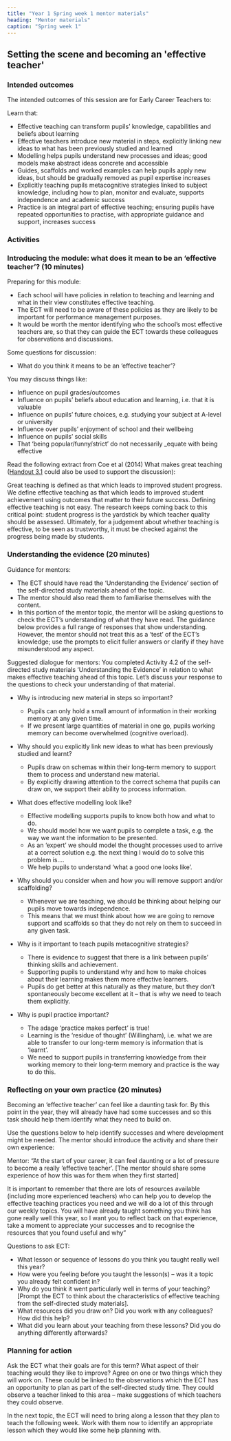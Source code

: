 ```yaml
---
title: "Year 1 Spring week 1 mentor materials"
heading: "Mentor materials"
caption: "Spring week 1"
---
```


## Setting the scene and becoming an 'effective teacher'

### Intended outcomes

The intended outcomes of this session are for Early Career Teachers to:

Learn that:

- Effective teaching can transform pupils’ knowledge, capabilities and beliefs about learning
- Effective teachers introduce new material in steps, explicitly linking new ideas to what has been previously studied and learned
- Modelling helps pupils understand new processes and ideas; good models make abstract ideas concrete and accessible
- Guides, scaffolds and worked examples can help pupils apply new ideas, but should be gradually removed as pupil expertise increases
- Explicitly teaching pupils metacognitive strategies linked to subject knowledge, including how to plan, monitor and evaluate, supports independence and academic success
- Practice is an integral part of effective teaching; ensuring pupils have repeated opportunities to practise, with appropriate guidance and support, increases success

### Activities

### Introducing the module: what does it mean to be an ‘effective teacher’? (10 minutes)

Preparing for this module:

- Each school will have policies in relation to teaching and learning and what in their view constitutes effective teaching.
- The ECT will need to be aware of these policies as they are likely to be important for performance management purposes.
- It would be worth the mentor identifying who the school’s most effective teachers are, so that they can guide the ECT towards these colleagues for observations and discussions.

Some questions for discussion:

- What do you think it means to be an ‘effective teacher’?

You may discuss things like:

- Influence on pupil grades/outcomes
- Influence on pupils’ beliefs about education and learning, i.e. that it is valuable
- Influence on pupils’ future choices, e.g. studying your subject at A-level or university
- Influence over pupils’ enjoyment of school and their wellbeing
- Influence on pupils’ social skills
- That ‘being popular/funny/strict’ do not necessarily \_equate with being effective

Read the following extract from Coe et al (2014) What makes great teaching ([Handout 3.1](/assets/materials/edt-Block-3-mentor-handout-3.1.pdf) could also be used to support the discussion):

Great teaching is defined as that which leads to improved student progress. We define effective teaching as that which leads to improved student achievement using outcomes that matter to their future success. Defining effective teaching is not easy. The research keeps coming back to this critical point: student progress is the yardstick by which teacher quality should be assessed. Ultimately, for a judgement about whether teaching is effective, to be seen as trustworthy, it must be checked against the progress being made by students.

### Understanding the evidence (20 minutes)

Guidance for mentors:

- The ECT should have read the ‘Understanding the Evidence’ section of the self-directed study materials ahead of the topic.
- The mentor should also read them to familiarise themselves with the content.
- In this portion of the mentor topic, the mentor will be asking questions to check the ECT’s understanding of what they have read. The guidance below provides a full range of responses that show understanding. However, the mentor should not treat this as a ‘test’ of the ECT’s knowledge; use the prompts to elicit fuller answers or clarify if they have misunderstood any aspect.

Suggested dialogue for mentors:
You completed Activity 4.2 of the self-directed study materials ‘Understanding the Evidence’ in relation to what makes effective teaching ahead of this topic. Let’s discuss your response to the questions to check your understanding of that material.

- Why is introducing new material in steps so important?

  - Pupils can only hold a small amount of information in their working memory at any given time.
  - If we present large quantities of material in one go, pupils working memory can become overwhelmed (cognitive overload).

- Why should you explicitly link new ideas to what has been previously studied and learnt?

  - Pupils draw on schemas within their long-term memory to support them to process and understand new material.
  - By explicitly drawing attention to the correct schema that pupils can draw on, we support their ability to process information.

- What does effective modelling look like?

  - Effective modelling supports pupils to know both how and what to do.
  - We should model how we want pupils to complete a task, e.g. the way we want the information to be presented.
  - As an ‘expert’ we should model the thought processes used to arrive at a correct solution e.g. the next thing I would do to solve this problem is….
  - We help pupils to understand ‘what a good one looks like’.

- Why should you consider when and how you will remove support and/or scaffolding?

  - Whenever we are teaching, we should be thinking about helping our pupils move towards independence.
  - This means that we must think about how we are going to remove support and scaffolds so that they do not rely on them to succeed in any given task.

- Why is it important to teach pupils metacognitive strategies?

  - There is evidence to suggest that there is a link between pupils’ thinking skills and achievement.
  - Supporting pupils to understand why and how to make choices about their learning makes them more effective learners.
  - Pupils do get better at this naturally as they mature, but they don’t spontaneously become excellent at it – that is why we need to teach them explicitly.

- Why is pupil practice important?
  - The adage ‘practice makes perfect’ is true!
  - Learning is the ‘residue of thought’ (Willingham), i.e. what we are able to transfer to our long-term memory is information that is ‘learnt’.
  - We need to support pupils in transferring knowledge from their working memory to their long-term memory and practice is the way to do this.

### Reflecting on your own practice (20 minutes)

Becoming an ‘effective teacher’ can feel like a daunting task for. By this point in the year, they will already have had some successes and so this task should help them identify what they need to build on.

Use the questions below to help identify successes and where development might be needed. The mentor should introduce the activity and share their own experience:

Mentor: “At the start of your career, it can feel daunting or a lot of pressure to become a really ‘effective teacher’. [The mentor should share some experience of how this was for them when they first started]

It is important to remember that there are lots of resources available (including more experienced teachers) who can help you to develop the effective teaching practices you need and we will do a lot of this through our weekly topics. You will have already taught something you think has gone really well this year, so I want you to reflect back on that experience, take a moment to appreciate your successes and to recognise the resources that you found useful and why”

Questions to ask ECT:

- What lesson or sequence of lessons do you think you taught really well this year?
- How were you feeling before you taught the lesson(s) – was it a topic you already felt confident in?
- Why do you think it went particularly well in terms of your teaching? [Prompt the ECT to think about the characteristics of effective teaching from the self-directed study materials].
- What resources did you draw on? Did you work with any colleagues? How did this help?
- What did you learn about your teaching from these lessons? Did you do anything differently afterwards?

### Planning for action

Ask the ECT what their goals are for this term? What aspect of their teaching would they like to improve? Agree on one or two things which they will work on. These could be linked to the observations which the ECT has an opportunity to plan as part of the self-directed study time. They could observe a teacher linked to this area – make suggestions of which teachers they could observe.

In the next topic, the ECT will need to bring along a lesson that they plan to teach the following week. Work with them now to identify an appropriate lesson which they would like some help planning with.
